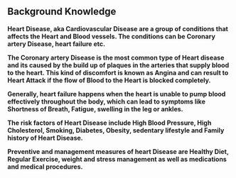 ## Background Knowledge
**Heart Disease, aka Cardiovascular Disease are a group of conditions that affects the Heart and Blood vessels. The conditions can be Coronary artery Disease, heart failure etc.**

**The Coronary artery Disease is the most common type of Heart disease and its caused by the build up of plaques in the arteries that supply blood to the heart. This kind of discomfort is known as Angina and can result to Heart Attack if the flow of Blood to the Heart is blocked completely.**

**Generally, heart failure happens when the heart is unable to pump blood effectively throughout the body, which can lead to symptoms like Shortness of Breath, Fatigue, swelling in the leg or ankles.**

**The risk factors of Heart Disease include High Blood Pressure, High Cholesterol, Smoking, Diabetes, Obesity, sedentary lifestyle and Family history of Heart Disease.**

**Preventive and management measures of heart Disease are Healthy Diet, Regular Exercise, weight and stress management as well as medications and medical procedures.**
